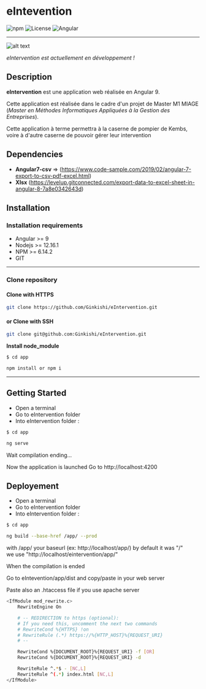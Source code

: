 # **eIntevention**

![npm](https://img.shields.io/badge/npm-v6.14.2-blue)
![License](https://img.shields.io/badge/licence-none-inactive)
![Angular](https://img.shields.io/badge/Angular-v9-orange)

<hr/>

![alt text](https://cdn.dribbble.com/users/11621/screenshots/3615710/pipetocats.jpg)

_eIntervention est actuellement en développement !_

## **Description**

**eIntervention** est une application web réalisée en Angular 9.

Cette application est réalisée dans le cadre d'un projet de Master M1 MIAGE (_Master en Méthodes Informatiques Appliquées à la Gestion des Entreprises_).

Cette application à terme permettra à la caserne de pompier de Kembs, voire à d'autre caserne de pouvoir gérer leur intervention

## **Dependencies**

- **Angular7-csv** => (https://www.code-sample.com/2019/02/angular-7-export-to-csv-pdf-excel.html)
- **Xlsx** (https://levelup.gitconnected.com/export-data-to-excel-sheet-in-angular-8-7a8e0342643d)

## **Installation**

### **Installation requirements**

- Angular >= 9
- Nodejs >= 12.16.1
- NPM >= 6.14.2
- GIT

<hr/>

### **Clone repository**

#### Clone with HTTPS

```bash
git clone https://github.com/Ginkishi/eIntervention.git
```

#### or Clone with SSH

```bash
git clone git@github.com:Ginkishi/eIntervention.git
```

**Install node_module**

```bash
$ cd app
```

```bash
npm install or npm i
```

<hr/>

## **Getting Started**

- Open a terminal
- Go to eIntervention folder
- Into eIntervention folder :

```bash
$ cd app
```

```bash
ng serve
```

Wait compilation ending...

Now the application is launched
Go to http://localhost:4200

## **Deployement**

- Open a terminal
- Go to eIntervention folder
- Into eIntervention folder :

```bash
$ cd app
```

```bash
ng build --base-href /app/ --prod
```

with /app/ your baseurl (ex: http://localhost/app/) by default it was "/" <br>
we use "http://localhost/eintervention/app/"

When the compilation is ended

Go to eIntevention/app/dist and copy/paste in your web server

Paste also an .htaccess file if you use apache server

```bash
<IfModule mod_rewrite.c>
	RewriteEngine On

 	# -- REDIRECTION to https (optional):
	# If you need this, uncomment the next two commands
	# RewriteCond %{HTTPS} !on
  	# RewriteRule (.*) https://%{HTTP_HOST}%{REQUEST_URI}
	# --

	RewriteCond %{DOCUMENT_ROOT}%{REQUEST_URI} -f [OR]
	RewriteCond %{DOCUMENT_ROOT}%{REQUEST_URI} -d

	RewriteRule ^.*$ - [NC,L]
	RewriteRule ^(.*) index.html [NC,L]
</IfModule>
```
